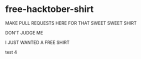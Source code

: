 # free-hacktober-shirt
MAKE PULL REQUESTS HERE FOR THAT SWEET SWEET SHIRT

DON'T JUDGE ME

I JUST WANTED A FREE SHIRT

test 4